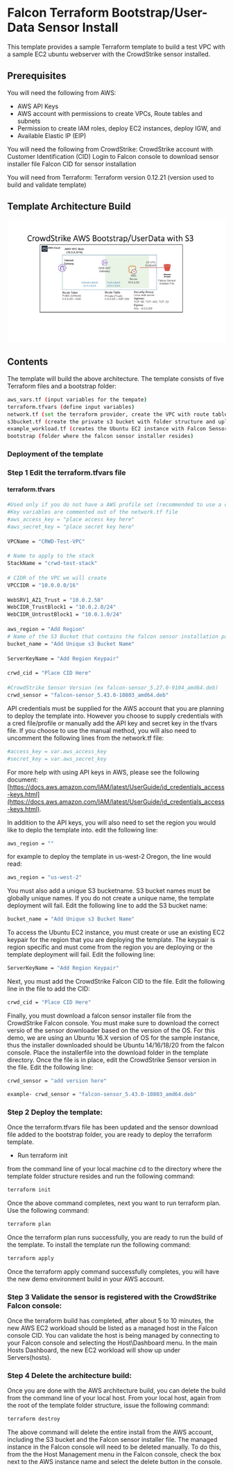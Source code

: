 # Falcon Terraform Bootstrap/User-Data Sensor Install
This template provides a sample Terraform template to build a test VPC with a sample EC2 ubuntu webserver with the CrowdStrike sensor installed.

## Prerequisites
You will need the following from AWS:
* AWS API Keys
* AWS account with permissions to create VPCs, Route tables and subnets
* Permission to create IAM roles, deploy EC2 instances, deploy IGW, and
* Available Elastic IP (EIP)

You will need the following from CrowdStrike:
CrowdStrike account with Customer Identification (CID)
Login to Falcon console to download sensor installer file
Falcon CID for sensor installation

You will need from Terraform:
Terraform version 0.12.21 (version used to build and validate template)

## Template Architecture Build

![Falcon Sample BootStrap)](Images/Falcon-Bootstrap-S3.jpg)

## Contents
The template will build the above architecture. The template consists of five Terraform files and a bootstrap folder:
```bash
aws_vars.tf (input variables for the tempate)
terraform.tfvars (define input variables)
network.tf (set the terraform provider, create the VPC with route tables, subnets, and gateways)
s3bucket.tf (create the private s3 bucket with folder structure and upload falcon sensor installer file)
example_workload.tf (creates the Ubuntu EC2 instance with Falcon Sensor installed)
bootstrap (folder where the falcon sensor installer resides)
```

### Deployment of the template

### Step 1 Edit the terraform.tfvars file
#### terraform.tfvars
```bash
#Used only if you do not have a AWS profile set (recommended to use a creds file or profile)
#Key variables are commented out of the network.tf file
#aws_access_key = "place access key here"
#aws_secret_key = "place secret key here"

VPCName = "CRWD-Test-VPC"

# Name to apply to the stack
StackName = "crwd-test-stack"

# CIDR of the VPC we will create
VPCCIDR = "10.0.0.0/16"

WebSRV1_AZ1_Trust = "10.0.2.50"
WebCIDR_TrustBlock1 = "10.0.2.0/24"
WebCIDR_UntrustBlock1 = "10.0.1.0/24"

aws_region = "Add Region"
# Name of the S3 Bucket that contains the falcon sensor installation package
bucket_name = "Add Unique s3 Bucket Name"

ServerKeyName = "Add Region Keypair"

crwd_cid = "Place CID Here"

#CrowdStrike Sensor Version (ex falcon-sensor_5.27.0-9104_amd64.deb)
crwd_sensor = "falcon-sensor_5.43.0-10803_amd64.deb"
```
API credentials must be supplied for the AWS account that you are planning to deploy the template into.  However you choose to supply credentials with a cred file/profile or manually add the API key and secret key in the tfvars file.  If you choose to use the manual method, you will also need to uncomment the following lines from the network.tf file:
```bash
#access_key = var.aws_access_key
#secret_key = var.aws_secret_key
```
For more help with using API keys in AWS, please see the following document:
[https://docs.aws.amazon.com/IAM/latest/UserGuide/id_credentials_access-keys.html](https://docs.aws.amazon.com/IAM/latest/UserGuide/id_credentials_access-keys.html).

In addition to the API keys, you will also need to set the region you would like to deplo the template into.  edit the following line:
```bash
aws_region = ""
```
for example to deploy the template in us-west-2 Oregon, the line would read:
```bash
aws_region = "us-west-2"
```

You must also add a unique S3 bucketname.  S3 bucket names must be globally unique names.  If you do not create a unique name, the template deployment will fail.  Edit the following line to add the S3 bucket name:
```bash
bucket_name = "Add Unique s3 Bucket Name"
```

To access the Ubuntu EC2 instance, you must create or use an existing EC2 keypair for the region that you are deploying the template.  The keypair is region specific and must come from the region you are deploying or the template deployment will fail.  Edit the following line:
```bash
ServerKeyName = "Add Region Keypair"
```

Next, you must add the CrowdStrike Falcon CID to the file.  Edit the following line in the file to add the CID:
```bash
crwd_cid = "Place CID Here"
```

Finally, you must download a falcon sensor installer file from the CrowdStrike Falcon console.  You must make sure to download the correct versio of the sensor downloader based on the version of the OS.  For this demo, we are using an Ubuntu 16.X version of OS for the sample instance, thus the installer downloaded should be Ubuntu 14/16/18/20 from the falcon console.  Place the installerfile into the download folder in the template directory.  Once the file is in place, edit the CrowdStrike Sensor version in the file.  Edit the following line:
```bash
crwd_sensor = "add version here" 
``` 

```bash
example- crwd_sensor = "falcon-sensor_5.43.0-10803_amd64.deb"
```

### Step 2 Deploy the template:
Once the terraform.tfvars file has been updated and the sensor download file added to the bootstrap folder, you are ready to deploy the terraform template.

* Run terraform init

from the command line of your local machine cd to the directory where the template folder structure resides and run the following command:
```bash
terraform init
```

Once the above command completes, next you want to run terraform plan.  Use the following command:
```bash
terraform plan
```

Once the terraform plan runs successfully, you are ready to run the build of the template. To install the template run the following command:
```bash
terraform apply
```

Once the terraform apply command successfully completes, you will have the new demo environment build in your AWS account.

### Step 3 Validate the sensor is registered with the CrowdStrike Falcon console:
Once the terraform build has completed, after about 5 to 10 minutes, the new AWS EC2 workload should be listed as a managed host in the Falcon console CID.  You can validate the host is being managed by connecting to your Falcon console and selecting the Host\Dashboard menu.  In the main Hosts Dashboard, the new EC2 workload will show up under Servers(hosts).

### Step 4 Delete the architecture build:
Once you are done with the AWS architecture build, you can delete the build from the command line of your local host.  From your local host, again from the root of the template folder structure, issue the following command:
```bash
terraform destroy
```

The above command will delete the entire install from the AWS account, including the S3 bucket and the Falcon sensor installer file.  The managed instance in the Falcon console will need to be deleted manually. To do this, from the the Host Management menu in the Falcon console, check the box next to the AWS instance name and select the delete button in the console.
